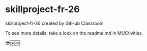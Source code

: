 # skillproject-fr-26
skillproject-fr-26 created by GitHub Classroom

To see more details, take a look on the readme.md in MUCtivities

😎🆗🆒

